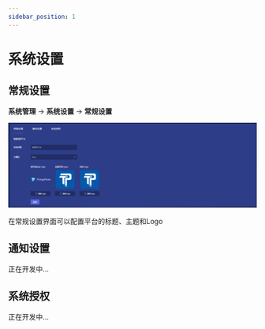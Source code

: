 ```yaml
---
sidebar_position: 1
---
```


# 系统设置

## 常规设置
**系统管理** -> **系统设置** -> **常规设置**  

![img.png](images/system_settings_common_01.png)

在常规设置界面可以配置平台的标题、主题和Logo

## 通知设置
正在开发中...

## 系统授权
正在开发中...

